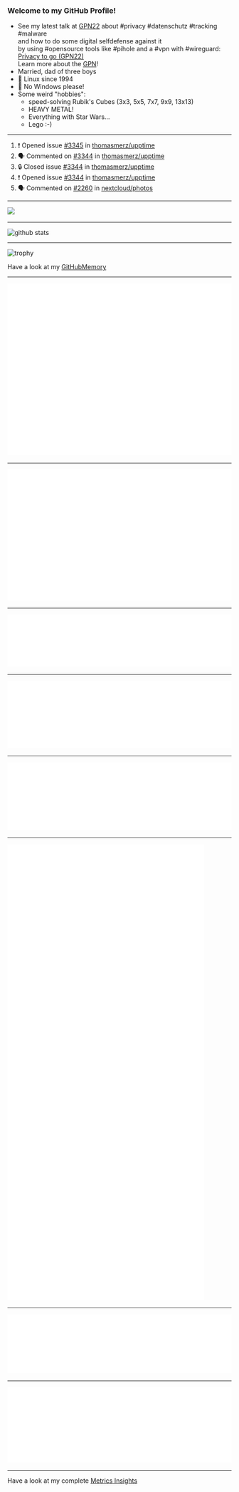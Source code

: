 ### Welcome to my GitHub Profile!
  
- See my latest talk at [GPN22](https://media.ccc.de/c/gpn22?sort=date) about #privacy #datenschutz #tracking #malware  
  and how to do some digital selfdefense against it  
  by using #opensource tools like #pihole and a #vpn with #wireguard:  
  [Privacy to go (GPN22)](https://github.com/thomasmerz/talks/tree/main/2024_05_30_GPN22_Privacy_to_go)  
  Learn more about the [GPN](https://entropia.de/GPN)!
- Married, dad of three boys
- 🐧 Linux since 1994
- 🚫 No Windows please!
- Some weird "hobbies":
  - speed-solving Rubik's Cubes (3x3, 5x5, 7x7, 9x9, 13x13)
  - HEAVY METAL!
  - Everything with Star Wars…
  - Lego :-)
  
---

<!--START_SECTION:activity-->
1. ❗ Opened issue [#3345](https://github.com/thomasmerz/upptime/issues/3345) in [thomasmerz/upptime](https://github.com/thomasmerz/upptime)
2. 🗣 Commented on [#3344](https://github.com/thomasmerz/upptime/issues/3344#issuecomment-2607729355) in [thomasmerz/upptime](https://github.com/thomasmerz/upptime)
3. 🔒 Closed issue [#3344](https://github.com/thomasmerz/upptime/issues/3344) in [thomasmerz/upptime](https://github.com/thomasmerz/upptime)
4. ❗ Opened issue [#3344](https://github.com/thomasmerz/upptime/issues/3344) in [thomasmerz/upptime](https://github.com/thomasmerz/upptime)
5. 🗣 Commented on [#2260](https://github.com/nextcloud/photos/issues/2260#issuecomment-2604979577) in [nextcloud/photos](https://github.com/nextcloud/photos)
<!--END_SECTION:activity-->

---

![](https://komarev.com/ghpvc/?username=thomasmerz)

---
  
![github stats](https://github-readme-stats.vercel.app/api?username=thomasmerz&show_icons=true)  
  
---
  
![trophy](https://github-profile-trophy.vercel.app/?username=thomasmerz&column=3&margin-w=10&margin-h=10)  
  
Have a look at my [GitHubMemory](https://githubmemory.com/@thomasmerz)
  
---
  
![Metrics Base](/metrics.base.svg)
  
---
  
![My coding habits](/metrics.plugin.habits.charts.svg)
  
---
  
![My coding facts](/metrics.plugin.habits.facts.svg)
  
---
  
![Followup Opened by me](/metrics.plugin.followup.user.svg)
  
---
  
![Followup Opened on user's repositories](/metrics.plugin.followup.svg)
  
---
  
![My Achievmens](/metrics.plugin.achievements.svg)
  
---
  
![My Languages Details](/metrics.plugin.languages.details.svg)
  
---
  
![My Languages Indepth](/metrics.plugin.languages.indepth.svg)
  
---
  
Have a look at my complete [Metrics Insights](https://metrics.lecoq.io/about/thomasmerz)

